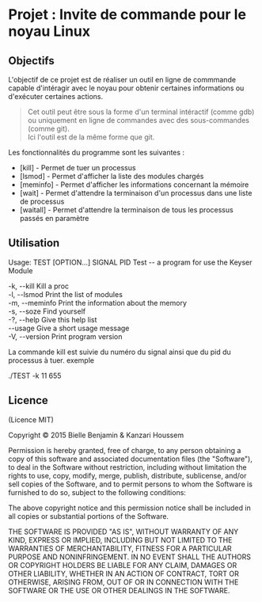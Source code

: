 Projet : Invite de commande pour le noyau Linux
===============================================

Objectifs
---------

L'objectif de ce projet est de réaliser un outil en ligne de commmande capable d'intéragir avec le noyau pour obtenir certaines informations ou d'exécuter certaines actions.

> Cet outil peut être sous la forme d'un terminal intéractif (comme gdb)
> ou uniquement en ligne de commandes avec des sous-commandes (comme git).     
> Ici l'outil est de la même forme que git.

Les fonctionnalités du programme sont les suivantes :

* [kill]    - Permet de tuer un processus
* [lsmod]   - Permet d'afficher la liste des modules chargés
* [meminfo] - Permet d'afficher les informations concernant la mémoire
* [wait]    - Permet d'attendre la terminaison d'un processus dans une liste de processus
* [waitall] - Permet d'attendre la terminaison de tous les processus passés en paramètre

Utilisation
-----------

Usage: TEST [OPTION...] SIGNAL PID
Test -- a program for use the Keyser Module

  -k, --kill                 Kill a proc     
  -l, --lsmod                Print the list of modules     
  -m, --meminfo              Print the information about the memory     
  -s, --soze                 Find yourself     
  -?, --help                 Give this help list     
  --usage                    Give a short usage message     
  -V, --version              Print program version     


La commande kill est suivie du numéro du signal ainsi que du pid du processus à tuer.
exemple

./TEST -k 11 655

## Licence

(Licence MIT)

Copyright © 2015 Bielle Benjamin & Kanzari Houssem

Permission is hereby granted, free of charge, to any person obtaining a copy of this software and associated documentation files (the "Software"), to deal in the Software without restriction, including without limitation the rights to use, copy, modify, merge, publish, distribute, sublicense, and/or sell copies of the Software, and to permit persons to whom the Software is furnished to do so, subject to the following conditions:

The above copyright notice and this permission notice shall be included in all copies or substantial portions of the Software.

THE SOFTWARE IS PROVIDED "AS IS", WITHOUT WARRANTY OF ANY KIND, EXPRESS OR IMPLIED, INCLUDING BUT NOT LIMITED TO THE WARRANTIES OF MERCHANTABILITY, FITNESS FOR A PARTICULAR PURPOSE AND NONINFRINGEMENT. IN NO EVENT SHALL THE AUTHORS OR COPYRIGHT HOLDERS BE LIABLE FOR ANY CLAIM, DAMAGES OR OTHER LIABILITY, WHETHER IN AN ACTION OF CONTRACT, TORT OR OTHERWISE, ARISING FROM, OUT OF OR IN CONNECTION WITH THE SOFTWARE OR THE USE OR OTHER DEALINGS IN THE SOFTWARE.
